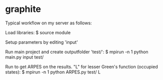 # graphite

Typical workflow on my server as follows:

Load libraries:
$ source module

Setup parameters by editing 'input'

Run main project and create outputfolder 'test/':
$ mpirun -n 1 python main.py input test/

Run to get ARPES on the results. "L" for lesser Green's function (occupied states):
$ mpirun -n 1 python ARPES.py test/ L